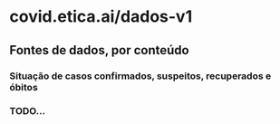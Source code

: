 # covid.etica.ai/dados-v1

## Fontes de dados, por conteúdo

### Situação de casos confirmados, suspeitos, recuperados e óbitos

### TODO...
